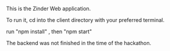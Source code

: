 This is the Zinder Web application.

To run it, cd into the client directory with your preferred terminal.

run "npm install" , then "npm start"

The backend was not finished in the time of the hackathon.
